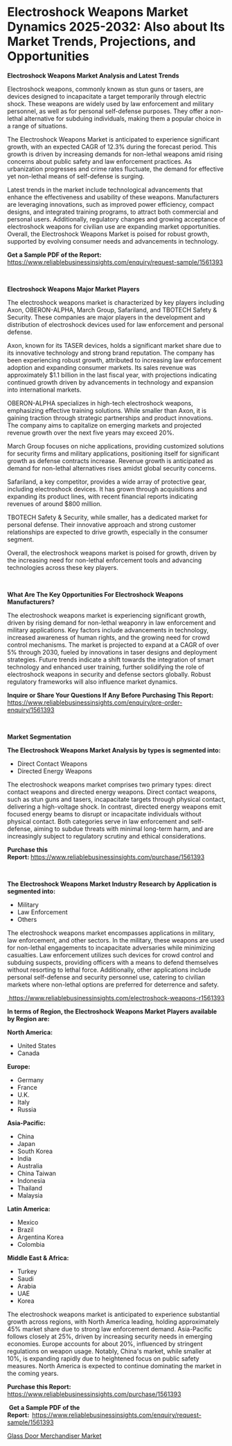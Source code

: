 <p><h1>Electroshock Weapons Market Dynamics 2025-2032: Also about Its Market Trends, Projections, and Opportunities</h1></p><p><strong>Electroshock Weapons Market Analysis and Latest Trends</strong></p>
<p><p>Electroshock weapons, commonly known as stun guns or tasers, are devices designed to incapacitate a target temporarily through electric shock. These weapons are widely used by law enforcement and military personnel, as well as for personal self-defense purposes. They offer a non-lethal alternative for subduing individuals, making them a popular choice in a range of situations.</p><p>The Electroshock Weapons Market is anticipated to experience significant growth, with an expected CAGR of 12.3% during the forecast period. This growth is driven by increasing demands for non-lethal weapons amid rising concerns about public safety and law enforcement practices. As urbanization progresses and crime rates fluctuate, the demand for effective yet non-lethal means of self-defense is surging.</p><p>Latest trends in the market include technological advancements that enhance the effectiveness and usability of these weapons. Manufacturers are leveraging innovations, such as improved power efficiency, compact designs, and integrated training programs, to attract both commercial and personal users. Additionally, regulatory changes and growing acceptance of electroshock weapons for civilian use are expanding market opportunities. Overall, the Electroshock Weapons Market is poised for robust growth, supported by evolving consumer needs and advancements in technology.</p></p>
<p><strong>Get a Sample PDF of the Report:&nbsp;</strong> <a href="https://www.reliablebusinessinsights.com/enquiry/request-sample/1561393?utm_campaign=1581&utm_medium=2&utm_source=Github&utm_content=ia&utm_term=16022025&utm_id=electroshock-weapons">https://www.reliablebusinessinsights.com/enquiry/request-sample/1561393</a></p>
<p>&nbsp;</p>
<p><strong>Electroshock Weapons Major Market Players</strong></p>
<p><p>The electroshock weapons market is characterized by key players including Axon, OBERON-ALPHA, March Group, Safariland, and TBOTECH Safety & Security. These companies are major players in the development and distribution of electroshock devices used for law enforcement and personal defense.</p><p>Axon, known for its TASER devices, holds a significant market share due to its innovative technology and strong brand reputation. The company has been experiencing robust growth, attributed to increasing law enforcement adoption and expanding consumer markets. Its sales revenue was approximately $1.1 billion in the last fiscal year, with projections indicating continued growth driven by advancements in technology and expansion into international markets.</p><p>OBERON-ALPHA specializes in high-tech electroshock weapons, emphasizing effective training solutions. While smaller than Axon, it is gaining traction through strategic partnerships and product innovations. The company aims to capitalize on emerging markets and projected revenue growth over the next five years may exceed 20%.</p><p>March Group focuses on niche applications, providing customized solutions for security firms and military applications, positioning itself for significant growth as defense contracts increase. Revenue growth is anticipated as demand for non-lethal alternatives rises amidst global security concerns.</p><p>Safariland, a key competitor, provides a wide array of protective gear, including electroshock devices. It has grown through acquisitions and expanding its product lines, with recent financial reports indicating revenues of around $800 million. </p><p>TBOTECH Safety & Security, while smaller, has a dedicated market for personal defense. Their innovative approach and strong customer relationships are expected to drive growth, especially in the consumer segment. </p><p>Overall, the electroshock weapons market is poised for growth, driven by the increasing need for non-lethal enforcement tools and advancing technologies across these key players.</p></p>
<p>&nbsp;</p>
<p><strong>What Are The Key Opportunities For Electroshock Weapons Manufacturers?</strong></p>
<p><p>The electroshock weapons market is experiencing significant growth, driven by rising demand for non-lethal weaponry in law enforcement and military applications. Key factors include advancements in technology, increased awareness of human rights, and the growing need for crowd control mechanisms. The market is projected to expand at a CAGR of over 5% through 2030, fueled by innovations in taser designs and deployment strategies. Future trends indicate a shift towards the integration of smart technology and enhanced user training, further solidifying the role of electroshock weapons in security and defense sectors globally. Robust regulatory frameworks will also influence market dynamics.</p></p>
<p><strong>Inquire or Share Your Questions If Any Before Purchasing This Report:</strong> <a href="https://www.reliablebusinessinsights.com/enquiry/pre-order-enquiry/1561393?utm_campaign=1581&utm_medium=2&utm_source=Github&utm_content=ia&utm_term=16022025&utm_id=electroshock-weapons">https://www.reliablebusinessinsights.com/enquiry/pre-order-enquiry/1561393</a></p>
<p>&nbsp;</p>
<p><strong>Market Segmentation</strong></p>
<p><strong>The Electroshock Weapons Market Analysis by types is segmented into:</strong></p>
<p><ul><li>Direct Contact Weapons</li><li>Directed Energy Weapons</li></ul></p>
<p><p>The electroshock weapons market comprises two primary types: direct contact weapons and directed energy weapons. Direct contact weapons, such as stun guns and tasers, incapacitate targets through physical contact, delivering a high-voltage shock. In contrast, directed energy weapons emit focused energy beams to disrupt or incapacitate individuals without physical contact. Both categories serve in law enforcement and self-defense, aiming to subdue threats with minimal long-term harm, and are increasingly subject to regulatory scrutiny and ethical considerations.</p></p>
<p><strong>Purchase this Report:&nbsp;</strong><a href="https://www.reliablebusinessinsights.com/purchase/1561393?utm_campaign=1581&utm_medium=2&utm_source=Github&utm_content=ia&utm_term=16022025&utm_id=electroshock-weapons">https://www.reliablebusinessinsights.com/purchase/1561393</a></p>
<p>&nbsp;</p>
<p><strong>The Electroshock Weapons Market Industry Research by Application is segmented into:</strong></p>
<p><ul><li>Military</li><li>Law Enforcement</li><li>Others</li></ul></p>
<p><p>The electroshock weapons market encompasses applications in military, law enforcement, and other sectors. In the military, these weapons are used for non-lethal engagements to incapacitate adversaries while minimizing casualties. Law enforcement utilizes such devices for crowd control and subduing suspects, providing officers with a means to defend themselves without resorting to lethal force. Additionally, other applications include personal self-defense and security personnel use, catering to civilian markets where non-lethal options are preferred for deterrence and safety.</p></p>
<p><a href="https://www.reliablebusinessinsights.com/electroshock-weapons-r1561393?utm_campaign=1581&utm_medium=2&utm_source=Github&utm_content=ia&utm_term=16022025&utm_id=electroshock-weapons">&nbsp;https://www.reliablebusinessinsights.com/electroshock-weapons-r1561393</a></p>
<p><strong>In terms of Region, the Electroshock Weapons Market Players available by Region are:</strong></p>
<p>
    <p> <strong> North America: </strong>
        <ul>
            <li>United States</li>
            <li>Canada</li>
        </ul>
        </p> 
    <p> <strong> Europe: </strong>
        <ul>
            <li>Germany</li>
            <li>France</li>
            <li>U.K.</li>
            <li>Italy</li>
            <li>Russia</li>
        </ul>
        </p> 
    <p> <strong> Asia-Pacific: </strong>
        <ul>
            <li>China</li>
            <li>Japan</li>
            <li>South Korea</li>
            <li>India</li>
            <li>Australia</li>
            <li>China Taiwan</li>
            <li>Indonesia</li>
            <li>Thailand</li>
            <li>Malaysia</li>
        </ul>
        </p> 
    <p> <strong> Latin America: </strong>
        <ul>
            <li>Mexico</li>
            <li>Brazil</li>
            <li>Argentina Korea</li>
            <li>Colombia</li>
        </ul>
        </p> 
    <p> <strong> Middle East & Africa: </strong>
        <ul>
            <li>Turkey</li>
            <li>Saudi</li>
            <li>Arabia</li>
            <li>UAE</li>
            <li>Korea</li>
        </ul>
    </p>
    </p>
<p><p>The electroshock weapons market is anticipated to experience substantial growth across regions, with North America leading, holding approximately 45% market share due to strong law enforcement demand. Asia-Pacific follows closely at 25%, driven by increasing security needs in emerging economies. Europe accounts for about 20%, influenced by stringent regulations on weapon usage. Notably, China's market, while smaller at 10%, is expanding rapidly due to heightened focus on public safety measures. North America is expected to continue dominating the market in the coming years.</p></p>
<p><strong>Purchase this Report: </strong><a href="https://www.reliablebusinessinsights.com/purchase/1561393?utm_campaign=1581&utm_medium=2&utm_source=Github&utm_content=ia&utm_term=16022025&utm_id=electroshock-weapons">https://www.reliablebusinessinsights.com/purchase/1561393</a></p>
<p>&nbsp;<strong>Get a Sample PDF of the Report:&nbsp;&nbsp;</strong><a href="https://www.reliablebusinessinsights.com/enquiry/request-sample/1561393?utm_campaign=1581&utm_medium=2&utm_source=Github&utm_content=ia&utm_term=16022025&utm_id=electroshock-weapons">https://www.reliablebusinessinsights.com/enquiry/request-sample/1561393</a></p>
<p><strong></strong></p>
<p><p><a href="https://github.com/willjis/Market-Research-Report-List-1/blob/main/glass-door-merchandiser-market.md?utm_campaign=1581&utm_medium=2&utm_source=Github&utm_content=ia&utm_term=16022025&utm_id=electroshock-weapons">Glass Door Merchandiser Market</a></p></p>